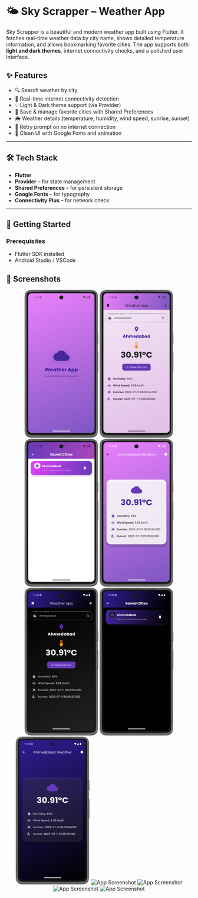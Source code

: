 # 🌤️ Sky Scrapper – Weather App

Sky Scrapper is a beautiful and modern weather app built using Flutter. It fetches real-time weather data by city name, shows detailed temperature information, and allows bookmarking favorite cities. The app supports both **light and dark themes**, internet connectivity checks, and a polished user interface.

## ✨ Features

- 🔍 Search weather by city
- 📡 Real-time internet connectivity detection
- 💡 Light & Dark theme support (via Provider)
- 📍 Save & manage favorite cities with Shared Preferences
- 🌦️ Weather details (temperature, humidity, wind speed, sunrise, sunset)
- 🔁 Retry prompt on no internet connection
- 🎨 Clean UI with Google Fonts and animation

---


## 🛠️ Tech Stack

- **Flutter**
- **Provider** – for state management
- **Shared Preferences** – for persistent storage
- **Google Fonts** – for typography
- **Connectivity Plus** – for network check

---

## 🚀 Getting Started

### Prerequisites

- Flutter SDK installed
- Android Studio / VSCode


## 📱 Screenshots
<p align="center">
<img src="https://github.com/Dk12211221/Sky-Scrapper/blob/main/ScreenShot/1.png" alt="App Screenshot" width="200" height="400"/>
<img src="https://github.com/Dk12211221/Sky-Scrapper/blob/main/ScreenShot/2.png" alt="App Screenshot" width="200" height="400"/>
<img src="https://github.com/Dk12211221/Sky-Scrapper/blob/main/ScreenShot/3.png" alt="App Screenshot" width="200" height="400"/>
<img src="https://github.com/Dk12211221/Sky-Scrapper/blob/main/ScreenShot/4.png" alt="App Screenshot" width="200" height="400"/>
<img src="https://github.com/Dk12211221/Sky-Scrapper/blob/main/ScreenShot/5.png" alt="App Screenshot" width="200" height="400"/>
<img src="https://github.com/Dk12211221/Sky-Scrapper/blob/main/ScreenShot/6.png" alt="App Screenshot" width="200" height="400"/>
<img src="https://github.com/Dk12211221/Sky-Scrapper/blob/main/ScreenShot/7.png" alt="App Screenshot" width="200" height="400"/>
<img src="https://github.com/Dk12211221/Sky-Scrapper/blob/main/ScreenShot/8.png" alt="App Screenshot" width="200" height="400"/>
<img src="https://github.com/Dk12211221/Sky-Scrapper/blob/main/ScreenShot/9.png" alt="App Screenshot" width="200" height="400"/>
<img src="https://github.com/Dk12211221/Sky-Scrapper/blob/main/ScreenShot/10.png" alt="App Screenshot" width="200" height="400"/>
<img src="https://github.com/Dk12211221/Sky-Scrapper/blob/main/ScreenShot/11.png" alt="App Screenshot" width="200" height="400"/>
</p>
